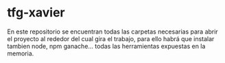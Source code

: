 # tfg-xavier
En este repositorio se encuentran todas las carpetas necesarias para abrir el proyecto al rededor del cual gira el trabajo, para ello habrá que instalar tambien node, npm ganache... todas las herramientas expuestas en la memoria. 
